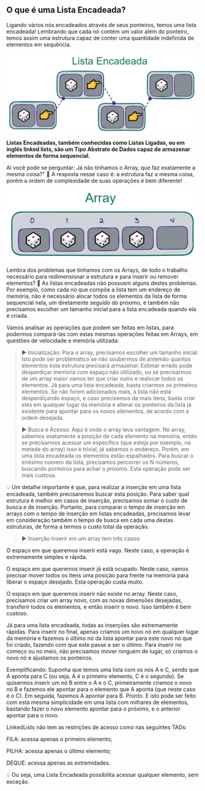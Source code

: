 ## O que é uma Lista Encadeada?

Ligando vários nós encadeados através de seus ponteiros, temos uma lista encadeada! Lembrando que cada nó contém um valor além do ponteiro, temos assim uma estrutura capaz de conter uma quantidade indefinida de elementos em sequência.

<img src='linked_list-.png'>

**Listas Encadeadas, também conhecidas como Listas Ligadas, ou em inglês linked lists, são um Tipo Abstrato de Dados capaz de armazenar elementos de forma sequencial.**

Aí você pode se perguntar: Já não tínhamos o Array, que faz exatamente a mesma coisa?" 🤔 A resposta nesse caso é: a estrutura faz a mesma coisa, porém a ordem de complexidade de suas operações é bem diferente!

<img src='array-.png'>

Lembra dos problemas que tínhamos com os Arrays, de todo o trabalho necessário para redimensionar a estrutura e para inserir ou remover elementos? 🤔 As listas encadeadas não possuem alguns destes problemas. Por exemplo, como cada nó que compõe a lista tem um endereço de memória, não é necessário alocar todos os elementos da lista de forma sequencial nela, um diretamente seguido do próximo, e também não precisamos escolher um tamanho inicial para a lista encadeada quando ela é criada.

Vamos analisar as operações que podem ser feitas em listas, para podermos compará-las com estas mesmas operações feitas em Arrays, em questões de velocidade e memória utilizada:

> ▶️ Inicialização: Para o array, precisamos escolher um tamanho inicial. Isto pode ser problemático se não soubermos de antemão quantos elementos esta estrutura precisará armazenar. Estimar errado pode desperdiçar memória com espaço não utilizado, ou se precisarmos de um array maior vamos ter que criar outro e realocar todos os elementos. Já para uma lista encadeada, basta criarmos os primeiros elementos. Se não forem adicionados mais, a lista não está desperdiçando espaço, e caso precisemos de mais itens, basta criar eles em qualquer lugar da memória e alterar os ponteiros da lista já existente para apontar para os novos elementos, de acordo com a ordem desejada.

> ▶️ Busca e Acesso: Aqui é onde o array leva vantagem. No array, sabemos exatamente a posição de cada elemento na memória, então se precisarmos acessar um específico (que esteja por exemplo, na metade do array) isso é trivial, já sabemos o endereço. Porém, em uma lista encadeada os elementos estão espalhados. Para buscar o enésimo número da lista, precisamos percorrer os N números, buscando ponteiros para achar o próximo. Esta operação pode ser mais custosa.

💡 Um detalhe importante é que, para realizar a inserção em uma lista encadeada, também precisaremos buscar esta posição. Para saber qual estrutura é melhor em casos de inserção, precisamos somar o custo de busca e de inserção. Portanto, para comparar o tempo de inserção em arrays com o tempo de inserção em listas encadeadas, precisamos levar em consideração também o tempo de busca em cada uma destas estruturas, de forma a termos o custo total da operação.

> ▶️ Inserção Inserir em um array tem três casos:

O espaço em que queremos inserir está vago. Neste caso, a operação é extremamente simples e rápida.

O espaço em que queremos inserir já está ocupado. Neste caso, vamos precisar mover todos os itens uma posição para frente na memória para liberar o espaço desejado. Esta operação custa muito.

O espaço em que queremos inserir não existe no array. Neste caso, precisamos criar um array novo, com as novas dimensões desejadas, transferir todos os elementos, e então inserir o novo. Isso também é bem custoso.

Já para uma lista encadeada, todas as inserções são extremamente rápidas. Para inserir no final, apenas criamos um novo nó em qualquer lugar da memória e fazemos o último nó da lista apontar para este novo nó que foi criado, fazendo com que este passe a ser o último. Para inserir no começo ou no meio, não precisamos mover ninguém de lugar, só criamos o novo nó e ajustamos os ponteiros.

Exemplificando: Suponha que temos uma lista com os nós A e C, sendo que A aponta para C (ou seja, A é o primeiro elemento, C é o segundo). Se quisermos inserir um nó B entre o A e o C, primeiramente criamos o novo nó B e fazemos ele apontar para o elemento que A aponta (que neste caso é o C). Em seguida, fazemos A apontar para B. Pronto. E isto pode ser feito com esta mesma simplicidade em uma lista com milhares de elementos, bastando fazer o novo elemento apontar para o próximo, e o anterior apontar para o novo.

LinkedLists não tem as restrições de acesso como nas seguintes TADs:

FILA: acessa apenas o primeiro elemento;

PILHA: acessa apenas o último elemento;

DEQUE: acessa apenas as extremidades.

💡 Ou seja, uma Lista Encadeada possibilita acessar qualquer elemento, sem exceção.

